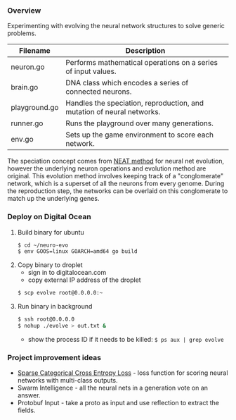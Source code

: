 ### Overview
Experimenting with evolving the neural network structures to solve generic problems.

Filename | Description
-------- | -----------
neuron.go | Performs mathematical operations on a series of input values.
brain.go | DNA class which encodes a series of connected neurons.
playground.go | Handles the speciation, reproduction, and mutation of neural networks.
runner.go | Runs the playground over many generations.
env.go | Sets up the game environment to score each network.

The speciation concept comes from [NEAT method](http://nn.cs.utexas.edu/downloads/papers/stanley.ec02.pdf) for neural net evolution, however the underlying neuron operations and evolution method are original. This evolution method involves keeping track of a "conglomerate" network, which is a superset of all the neurons from every genome. During the reproduction step, the networks can be overlaid on this conglomerate to match up the underlying genes.

### Deploy on Digital Ocean
1) Build binary for ubuntu
	```bash
	$ cd ~/neuro-evo
	$ env GOOS=linux GOARCH=amd64 go build
	```
2) Copy binary to droplet
	* sign in to digitalocean.com
	* copy external IP address of the droplet
	```bash
	$ scp evolve root@0.0.0.0:~ 
	```
3) Run binary in background
	```bash
	$ ssh root@0.0.0.0
	$ nohup ./evolve > out.txt &
	```
	* show the process ID if it needs to be killed: `$ ps aux | grep evolve`

### Project improvement ideas
* [Sparse Categorical Cross Entropy Loss](https://machinelearningmastery.com/how-to-choose-loss-functions-when-training-deep-learning-neural-networks/) - loss function for scoring neural networks with multi-class outputs.
* Swarm Intelligence - all the neural nets in a generation vote on an answer.
* Protobuf Input - take a proto as input and use reflection to extract the fields.
